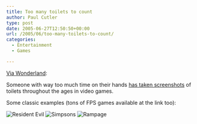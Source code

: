 ```yaml
---
title: Too many toilets to count
author: Paul Cutler
type: post
date: 2005-06-27T12:50:50+00:00
url: /2005/06/too-many-toilets-to-count/
categories:
  - Entertainment
  - Games

---
```

[Via Wonderland][1]:

Someone with way too much time on their hands [has taken screenshots][2] of toilets throughout the ages in video games.

Some classic examples (tons of FPS games available at the link too):

<img src="https://i1.wp.com/www.btinternet.com/%7El.a.lester/Toilet/RE_Toilet.jpg?w=700" alt="Resident Evil" data-recalc-dims="1" />

<img src="https://i2.wp.com/www.btinternet.com/%7El.a.lester/Toilet/The_Simpsons_Toilet.jpg?w=700" alt="Simpsons" data-recalc-dims="1" />

<img src="https://i0.wp.com/www.btinternet.com/%7El.a.lester/Toilet/Rampage_Toilet.jpg?w=700" alt="Rampage" data-recalc-dims="1" />

 [1]: http://crystaltips.typepad.com/wonderland/2005/06/the_humble_loo_.html
 [2]: http://www.btinternet.com/%7El.a.lester/Toilet/